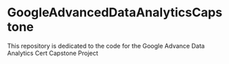 # GoogleAdvancedDataAnalyticsCapstone
This repository is dedicated to the code for the Google Advance Data Analytics Cert Capstone Project
